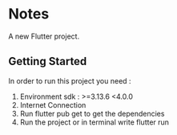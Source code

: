 # Notes

A new Flutter project.

## Getting Started

In order to run this project you need :

1. Environment sdk : >=3.13.6 <4.0.0
2. Internet Connection
3. Run flutter pub get to get the dependencies
4. Run the project or in terminal write flutter run
